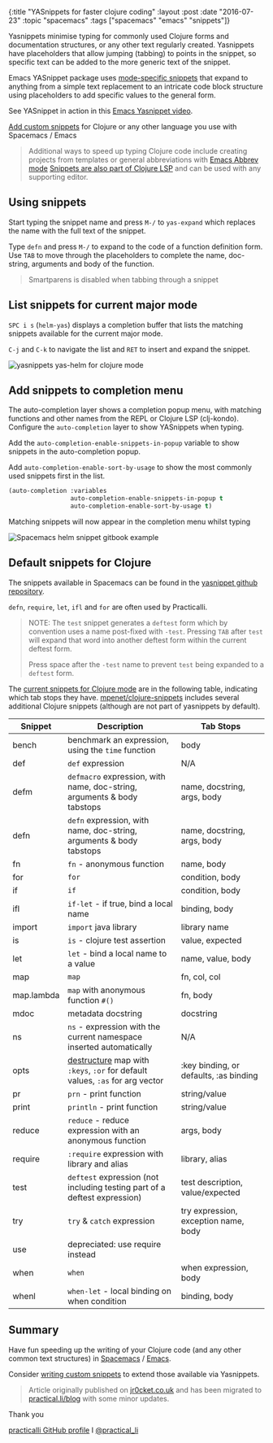 {:title "YASnippets for faster clojure coding"
:layout :post
:date "2016-07-23"
:topic "spacemacs"
:tags  ["spacemacs" "emacs" "snippets"]}

Yasnippets minimise typing for commonly used Clojure forms and documentation structures, or any other text regularly created. Yasnippets have placeholders that allow jumping (tabbing) to points in the snippet, so specific text can be added to the more generic text of the snippet.

Emacs YASnippet package uses [mode-specific snippets](https://github.com/AndreaCrotti/yasnippet-snippets "Yasnippet official snippet collections") that expand to anything from a simple text replacement to an intricate code block structure using placeholders to add specific values to the general form.

See YASnippet in action in this [Emacs Yasnippet video](https://www.youtube.com/watch?v=-4O-ZYjQxks).

[Add custom snippets](/posts/writing-custom-snippets-for-yasnippets/) for Clojure or any other language you use with Spacemacs / Emacs

> Additional ways to speed up typing Clojure code include creating projects from templates or general abbreviations with [Emacs Abbrev mode](http://ergoemacs.org/emacs/emacs_abbrev_mode.html)
> [Snippets are also part of Clojure LSP](https://clojure-lsp.io/features/#snippets "Clojure LSP website") and can be used with any supporting editor.

<!-- more -->

## Using snippets

Start typing the snippet name and press `M-/` to `yas-expand` which replaces the name with the full text of the snippet.

Type `defn` and press `M-/` to expand to the code of a function definition form.  Use `TAB` to move through the placeholders to complete the name, doc-string, arguments and body of the function.

> Smartparens is disabled when tabbing through a snippet


## List snippets for current major mode

`SPC i s` (`helm-yas`) displays a completion buffer that lists the matching snippets available for the current major mode.

`C-j` and `C-k` to navigate the list and `RET` to insert and expand the snippet.

![yasnippets yas-helm for clojure mode](https://raw.githubusercontent.com/practicalli/graphic-design/live/spacemacs/screenshots/spacemacs-snippets-helm-yas-clojure-mode.png)


## Add snippets to completion menu

The auto-completion layer shows a completion popup menu, with matching functions and other names from the REPL or Clojure LSP (clj-kondo). Configure the `auto-completion` layer to show YASnippets when typing.

Add the `auto-completion-enable-snippets-in-popup` variable to show snippets in the auto-completion popup.

Add `auto-completion-enable-sort-by-usage` to show the most commonly used snippets first in the list.

```lisp
(auto-completion :variables
                 auto-completion-enable-snippets-in-popup t
                 auto-completion-enable-sort-by-usage t)
```

Matching snippets will now appear in the completion menu whilst typing

![Spacemacs helm snippet gitbook example](https://raw.githubusercontent.com/practicalli/graphic-design/live/spacemacs/screenshots/spacemacs-helm-snippet-gitbook-deps-lein.png)


## Default snippets for Clojure

The snippets available in Spacemacs can be found in the [yasnippet github repository](https://github.com/AndreaCrotti/yasnippet-snippets).

`defn`, `require`, `let`, `ifl` and `for` are often used by Practicalli.

> NOTE: The `test` snippet generates a `deftest` form which by convention uses a name post-fixed with `-test`.  Pressing `TAB` after `test` will expand that word into another deftest form within the current deftest form.
>
> Press space after the `-test` name to prevent `test` being expanded to a `deftest` form.


The [current snippets for Clojure mode](https://github.com/AndreaCrotti/yasnippet-snippets/tree/master/snippets/clojure-mode) are in the following table, indicating which tab stops they have.  [mpenet/clojure-snippets](https://github.com/mpenet/clojure-snippets) includes several additional Clojure snippets (although are not part of yasnippets by default).


| Snippet    | Description                                                                                                             | Tab Stops                              |
|------------|-------------------------------------------------------------------------------------------------------------------------|----------------------------------------|
| bench      | benchmark an expression, using the `time` function                                                                      | body                                   |
| def        | `def` expression                                                                                                        | N/A                                    |
| defm       | `defmacro` expression, with name, doc-string, arguments & body tabstops                                                 | name, docstring, args, body            |
| defn       | `defn` expression, with name, doc-string, arguments & body tabstops                                                     | name, docstring, args, body            |
| fn         | `fn` - anonymous function                                                                                               | name, body                             |
| for        | `for`                                                                                                                   | condition, body                        |
| if         | `if`                                                                                                                    | condition, body                        |
| ifl        | `if-let` - if true, bind a local name                                                                                   | binding, body                          |
| import     | `import` java library                                                                                                   | library name                           |
| is         | `is` - clojure test assertion                                                                                           | value, expected                        |
| let        | `let` - bind a local name to a value                                                                                    | name, value, body                      |
| map        | `map`                                                                                                                   | fn, col, col                           |
| map.lambda | `map` with anonymous function `#()`                                                                                     | fn, body                               |
| mdoc       | metadata docstring                                                                                                      | docstring                              |
| ns         | `ns` - expression with the current namespace inserted automatically                                                     | N/A                                    |
| opts       | [destructure](http://clojure.org/guides/destructuring) map with `:keys`, `:or` for default values, `:as` for arg vector | :key binding, or defaults, :as binding |
| pr         | `prn` - print function                                                                                                  | string/value                           |
| print      | `println` - print function                                                                                              | string/value                           |
| reduce     | `reduce` - reduce expression with an anonymous function                                                                 | args, body                             |
| require    | `:require` expression with library and alias                                                                            | library, alias                         |
| test       | `deftest` expression (not including testing part of a deftest expression)                                               | test description, value/expected       |
| try        | `try` & `catch` expression                                                                                              | try expression, exception name, body   |
| use        | depreciated: use require instead                                                                                        |                                        |
| when       | `when`                                                                                                                  | when expression, body                  |
| whenl      | `when-let` - local binding on when condition                                                                            | binding, body                          |


## Summary

Have fun speeding up the writing of your Clojure code (and any other common text structures) in [Spacemacs](https://spacemacs.org) / [Emacs](https://www.gnu.org/software/emacs/).

Consider [writing custom snippets](/posts/writing-custom-snippets-for-yasnippets/) to extend those available via Yasnippets.

> Article originally published on [jr0cket.co.uk](https://jr0cket.co.uk/) and has been migrated to [practical.li/blog](https://practical.li/blog/) with some minor updates.


Thank you

[practicalli GitHub profile](https://github.com/practicalli) I [@practical_li](https://twitter.com/practcial_li)
